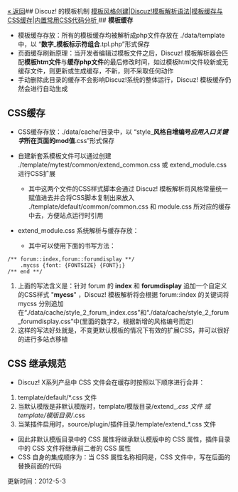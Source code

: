 [« 返回](?ac=document&page=dev)## Discuz! 的模板机制
[模板风格创建](?ac=document&page=dev_template)|[Discuz!模板解析语法](?ac=document&page=template_coderule)|[模板缓存与CSS缓存](?ac=document&page=template_css)|[内置常用CSS代码分析 ](?ac=document&page=template_sample)## **模板缓存**
-  模板缓存存放：所有的模板缓存均被解析成php文件存放在 ./data/template 中，以 “**数字**_**模板标示符组合**.tpl.php”形式保存 
-  页面缓存刷新原理：当开发者编辑过模板文件之后，Discuz! 模板解析器会匹配**模板htm文件**与**缓存php文件**的最后修改时间，如过模板html文件较新或无缓存文件，则更新或生成缓存，不新，则不采取任何动作 
-  手动删除此目录的缓存不会影响Discuz!系统的整体运行，Discuz! 模板缓存仍然会进行自动生成 

## **CSS缓存**
-  CSS缓存存放：./data/cache/目录中，以 “style_**风格自增编号**_**应用入口关键字**_**所在页面的mod值**.css”形式保存 
-  自建新套系模板文件可以通过创建 ./template/mytest/common/extend_common.css 或 extend_module.css 进行CSS扩展 
    -  其中这两个文件的CSS样式脚本会通过 Discuz! 模板解析将风格常量统一赋值进去并合将CSS脚本复制出来放入 ./template/default/common/common.css 和 module.css 所对应的缓存中去，方便站点运行时引用 


-  extend_module.css 系统解析与缓存存放： 
    -  其中可以使用下面的书写方法： 



```	
/** forum::index,forum::forumdisplay **/
    .mycss {font: {FONTSIZE} {FONT};}
/** end **/

```
1.  上面的写法含义是：针对 forum 的 **index** 和 **forumdisplay** 追加一个自定义的CSS样式 "**mycss**" ，Discuz! 模板解析将会根据 forum::index 的关键词将 mycss 分别追加在“./data/cache/style_2_forum_index.css”和“./data/cache/style_2_forum_forumdisplay.css”中(里面的数字2，根据新增的风格编号而定) 
1.  这样的写法好处就是，不变更默认模板的情况下有效的扩展CSS，并可以很好的进行多站点移植 

  
## **CSS 继承规范**
-  Discuz! X系列产品中 CSS 文件会在缓存时按照以下顺序进行合并： 

1.  template/default/*.css 文件 
1.  当默认模版是非默认模版时，template/模版目录/extend_*.css 文件 或 template/模版目录/*.css 
1.  当某插件启用时，source/plugin/插件目录/template/extend_*.css 文件 

-  因此非默认模版目录中的 CSS 属性将继承默认模版中的 CSS 属性，插件目录中的 CSS 文件将继承前二者的 CSS 属性 
-  CSS 自身的集成顺序为：当 CSS 属性名称相同是，CSS 文件中，写在后面的替换前面的代码 

更新时间：2012-5-3


